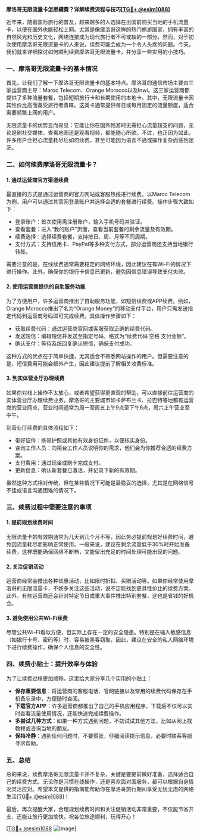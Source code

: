 **摩洛哥无限流量卡怎麽續費？详解续费流程与技巧[[TG💪+ @esim1088](https://t.me/s/esim1088)]**

近年来，随着国际旅行的普及，越来越多的人选择在出国前购买当地的手机流量卡，以便在国外也能轻松上网。尤其是像摩洛哥这样的热门旅游国家，拥有丰富的自然风光和历史文化，网络连接成为现代旅行者不可或缺的一部分。然而，对于初次使用摩洛哥无限流量卡的人来说，续费可能会成为一个令人头疼的问题。今天，我们就来详细探讨如何顺利续费摩洛哥无限流量卡，并分享一些实用的小技巧。

### 一、摩洛哥无限流量卡的基本情况

首先，让我们了解一下摩洛哥无限流量卡的基本特点。摩洛哥的通信市场主要由三家运营商主导：Maroc Telecom、Orange Morocco以及Inwi。这三家运营商都提供了多种流量套餐，包括短期旅行卡和长期使用的本地卡。其中，无限流量卡因其性价比高而备受旅行者青睐。这类卡通常提供每日或每月固定的流量额度，适合需要频繁上网的用户。

无限流量卡的优势显而易见：它能让你在国外畅游时无需担心流量超支的问题，无论是刷社交媒体、查看地图还是观看视频，都能随心所欲。不过，也正因为如此，许多用户会担心流量耗尽后如何续费，甚至可能因为语言不通或操作复杂而感到迷茫。

### 二、如何续费摩洛哥无限流量卡？

#### 1. 通过运营商官方渠道续费

最直接的方式是通过运营商的官方网站或客服热线进行续费。以Maroc Telecom为例，用户可以通过其官网登录账户并选择合适的套餐进行续费。操作步骤大致如下：

- 登录账户：首次使用需注册账户，输入手机号码并验证。
- 查看套餐：进入“我的账户”页面，查看当前套餐的剩余流量及有效期。
- 续费选择：选择续费套餐，支持按日、周、月等不同周期。
- 支付方式：支持信用卡、PayPal等多种支付方式，部分运营商还支持当地银行转账。

需要注意的是，在线续费通常需要稳定的网络环境，因此建议在有Wi-Fi的情况下进行操作。此外，确保你的银行卡信息已更新，避免因信息错误导致支付失败。

#### 2. 使用运营商提供的自助服务功能

为了方便用户，许多运营商推出了自助服务功能，如短信续费或APP续费。例如，Orange Morocco推出了名为“Orange Money”的移动支付平台，用户只需发送指定代码到运营商号码即可完成续费。具体操作步骤如下：

- 获取续费代码：通过运营商官网或客服获取正确的续费代码。
- 发送短信：编辑短信并发送至指定号码，格式为“续费代码 空格 支付金额”。
- 确认支付：等待系统回复确认短信，确保支付成功。

这种方式的优点在于简单快捷，尤其适合不熟悉网站操作的用户。但需要注意的是，短信费用可能会额外产生，因此建议提前了解相关收费标准。

#### 3. 到实体营业厅办理续费

如果你对线上操作不太放心，或者希望获得更直观的帮助，可以直接前往运营商的实体营业厅办理续费业务。摩洛哥的主要城市如卡萨布兰卡、拉巴特等地都有运营商的营业网点，营业时间通常为周一至周五上午9点至下午6点，周六上午营业至中午。

到营业厅续费的具体流程如下：

- 带好证件：携带护照或其他有效身份证件，以便核实身份。
- 咨询工作人员：向柜台工作人员说明你的需求，他们会为你推荐合适的续费方案。
- 支付费用：通过现金或刷卡完成支付。
- 更新信息：确认新套餐已激活，并记录下新的有效期。

虽然这种方式相对传统，但在某些情况下可能是最稳妥的选择，尤其是在网络信号不佳或语言沟通困难的情况下。

### 三、续费过程中需要注意的事项

#### 1. 提前规划续费时间

无限流量卡的有效期通常为几天到几个月不等，因此务必提前规划好续费时间，避免因流量耗尽而影响正常使用。一般来说，建议在剩余流量低于30%时开始准备续费，这样既能确保网络不断档，又能留出充足的时间处理可能出现的问题。

#### 2. 关注促销活动

运营商经常会推出各种优惠活动，比如限时折扣、买赠活动等。如果你经常使用摩洛哥的无限流量卡，不妨多关注这些活动，说不定能找到更具性价比的续费方案。此外，有些运营商还会针对特定节日或重大事件推出特别套餐，这也是省钱的好机会。

#### 3. 避免使用公共Wi-Fi续费

尽管公共Wi-Fi看似方便，但实际上存在一定的安全隐患。特别是在输入敏感信息（如银行卡号、密码等）时，容易被黑客窃取。因此，建议在安全的私人网络环境下进行续费操作，确保个人信息的安全性。

### 四、续费小贴士：提升效率与体验

为了让续费过程更加顺畅，这里给大家分享几个实用的小贴士：

- **保存重要信息**：将运营商的客服电话、官网链接以及常用的续费代码保存在手机备忘录中，方便随时查阅。
- **下载官方APP**：许多运营商都推出了自己的手机应用程序，下载后不仅可以实时查看流量使用情况，还能快速完成续费操作。
- **多尝试几种方式**：如果一种方式遇到问题，不妨试试其他方法，比如从网上找教程或咨询当地的朋友。
- **保持冷静**：遇到任何问题时，不要慌张，仔细阅读提示信息，必要时联系客服寻求帮助。

### 五、总结

总的来说，续费摩洛哥无限流量卡并不复杂，关键是要提前做好准备，选择适合自己的续费方式。无论你是习惯在线操作，还是喜欢面对面服务，都可以根据自身情况灵活应对。希望本文提供的指南能帮助你在摩洛哥旅行期间享受无忧无虑的网络生活[[TG💪+ @esim1088](https://t.me/s/esim1088)]！

最后，再次提醒大家，合理规划续费时间和关注促销活动非常重要，不仅能节省开支，还能让旅行更加愉快。祝各位旅途顺利，玩得开心！

[[TG💪+ @esim1088](https://t.me/s/esim1088) ![Image](https://i.postimg.cc/4NQfJmqS/Snipaste-2025-05-13-00-14-12.png)]